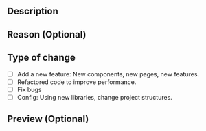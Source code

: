 ## Description
<!-- Describe what changed you have made -->

## Reason (Optional)
<!-- Reason you create this PR -->

## Type of change
<!-- You can choose multiple from below and only keep what you choose -->
- [ ] Add a new feature: New components, new pages, new features.
- [ ] Refactored code to improve performance.
- [ ] Fix bugs
- [ ] Config: Using new libraries, change project structures.

## Preview (Optional)
<!-- Add preview images if possible -->